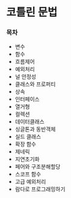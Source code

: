 # 코틀린 문법

### 목차

* 변수
* 함수
* 흐름제어
* 예외처리
* 널 안정성
* 클래스와 프로퍼티
* 상속
* 인터페이스
* 열거형
* 컬렉션
* 데이터클래스
* 싱글톤과 동반객체
* 실드 클래스
* 확장 함수
* 제네릭
* 지연초기화
* 페어와 구조분해할당
* 스코프 함수
* 고급 예외처리
* 람다로 프로그래밍하기